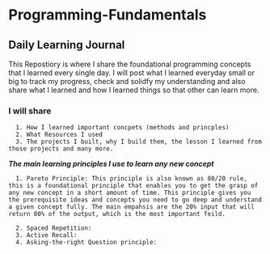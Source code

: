 # **Programming-Fundamentals**

## **Daily Learning Journal**

This Repostiory is where I share the foundational programming concepts that I learned every single day. I will post what I learned everyday small or big to track my progress, check and solidfy my understanding and also share what I learned and how I learned things so that other can learn more.  

### I will share 
      1. How I learned important concpets (methods and princples)
      2. What Resources I used 
      3. The projects I built, why I build them, the lesson I learned from those projects and many more. 

***The main learning principles I use to learn any new concept***
      
      1. Pareto Principle: This principle is also known as 80/20 rule, this is a foundational principle that enables you to get the grasp of any new concept in a short amount of time. This principle gives you the prerequisite ideas and concepts you need to go deep and understand a given concept fully. The main empahsis are the 20% input that will return 80% of the output, which is the most important feild. 

      2. Spaced Repetition: 
      3. Active Recall:
      4. Asking-the-right Question principle:

